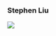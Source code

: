 ### Stephen Liu

<img  src="https://github-readme-stats.vercel.app/api?username=stephenLYZ&show_icons=true&icon_color=0366d6&text_color=24292e&bg_color=ffffff&hide_title=true" />

